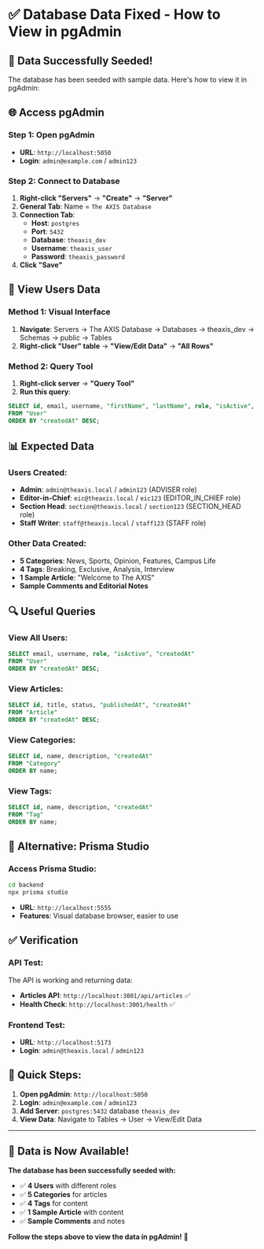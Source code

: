 # ✅ Database Data Fixed - How to View in pgAdmin

## 🎉 **Data Successfully Seeded!**

The database has been seeded with sample data. Here's how to view it in pgAdmin:

## 🌐 **Access pgAdmin**

### **Step 1: Open pgAdmin**
- **URL**: `http://localhost:5050`
- **Login**: `admin@example.com` / `admin123`

### **Step 2: Connect to Database**
1. **Right-click "Servers"** → **"Create"** → **"Server"**
2. **General Tab**: Name = `The AXIS Database`
3. **Connection Tab**:
   - **Host**: `postgres`
   - **Port**: `5432`
   - **Database**: `theaxis_dev`
   - **Username**: `theaxis_user`
   - **Password**: `theaxis_password`
4. **Click "Save"**

## 👥 **View Users Data**

### **Method 1: Visual Interface**
1. **Navigate**: Servers → The AXIS Database → Databases → theaxis_dev → Schemas → public → Tables
2. **Right-click "User" table** → **"View/Edit Data"** → **"All Rows"**

### **Method 2: Query Tool**
1. **Right-click server** → **"Query Tool"**
2. **Run this query**:
```sql
SELECT id, email, username, "firstName", "lastName", role, "isActive", "createdAt"
FROM "User"
ORDER BY "createdAt" DESC;
```

## 📊 **Expected Data**

### **Users Created:**
- **Admin**: `admin@theaxis.local` / `admin123` (ADVISER role)
- **Editor-in-Chief**: `eic@theaxis.local` / `eic123` (EDITOR_IN_CHIEF role)
- **Section Head**: `section@theaxis.local` / `section123` (SECTION_HEAD role)
- **Staff Writer**: `staff@theaxis.local` / `staff123` (STAFF role)

### **Other Data Created:**
- **5 Categories**: News, Sports, Opinion, Features, Campus Life
- **4 Tags**: Breaking, Exclusive, Analysis, Interview
- **1 Sample Article**: "Welcome to The AXIS"
- **Sample Comments and Editorial Notes**

## 🔍 **Useful Queries**

### **View All Users:**
```sql
SELECT email, username, role, "isActive", "createdAt"
FROM "User"
ORDER BY "createdAt" DESC;
```

### **View Articles:**
```sql
SELECT id, title, status, "publishedAt", "createdAt"
FROM "Article"
ORDER BY "createdAt" DESC;
```

### **View Categories:**
```sql
SELECT id, name, description, "createdAt"
FROM "Category"
ORDER BY name;
```

### **View Tags:**
```sql
SELECT id, name, description, "createdAt"
FROM "Tag"
ORDER BY name;
```

## 🚀 **Alternative: Prisma Studio**

### **Access Prisma Studio:**
```bash
cd backend
npx prisma studio
```
- **URL**: `http://localhost:5555`
- **Features**: Visual database browser, easier to use

## ✅ **Verification**

### **API Test:**
The API is working and returning data:
- **Articles API**: `http://localhost:3001/api/articles` ✅
- **Health Check**: `http://localhost:3001/health` ✅

### **Frontend Test:**
- **URL**: `http://localhost:5173`
- **Login**: `admin@theaxis.local` / `admin123`

## 🎯 **Quick Steps:**

1. **Open pgAdmin**: `http://localhost:5050`
2. **Login**: `admin@example.com` / `admin123`
3. **Add Server**: `postgres:5432` database `theaxis_dev`
4. **View Data**: Navigate to Tables → User → View/Edit Data

---

## 🎉 **Data is Now Available!**

**The database has been successfully seeded with:**
- ✅ **4 Users** with different roles
- ✅ **5 Categories** for articles
- ✅ **4 Tags** for content
- ✅ **1 Sample Article** with content
- ✅ **Sample Comments** and notes

**Follow the steps above to view the data in pgAdmin!** 🚀




